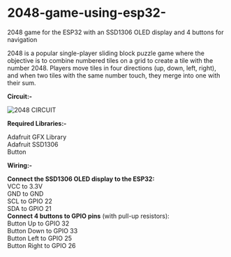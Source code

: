 # 2048-game-using-esp32-
2048 game for the ESP32 with an SSD1306 OLED display and 4 buttons for navigation

2048 is a popular single-player sliding block puzzle game where the objective is to combine numbered tiles on a grid to create a tile with the number 2048. Players move tiles in four directions (up, down, left, right), and when two tiles with the same number touch, they merge into one with their sum.

**Circuit:-**

![2048 CIRCUIT](https://github.com/user-attachments/assets/ea312c62-a9c1-49ef-b761-09ffd43713bb)

**Required Libraries:-**
<body>
    Adafruit GFX Library<br>
    Adafruit SSD1306<br>
    Button
</body>

**Wiring:-**
<body>
  
 **Connect the SSD1306 OLED display to the ESP32:** <br>
VCC to 3.3V<br>
GND to GND<br>
SCL to GPIO 22<br>
SDA to GPIO 21<br>
**Connect 4 buttons to GPIO pins** (with pull-up resistors):<br>
Button Up to GPIO 32<br>
Button Down to GPIO 33<br>
Button Left to GPIO 25<br>
Button Right to GPIO 26<br>
</body>

